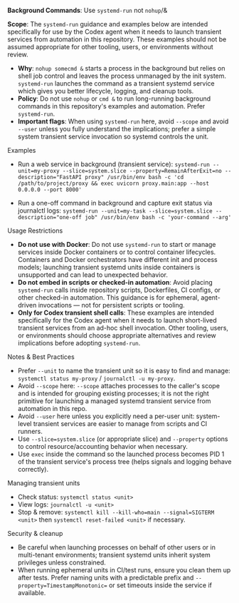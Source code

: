 **Background Commands**: Use `systemd-run` not `nohup`/&

**Scope**: The `systemd-run` guidance and examples below are intended specifically for use by the Codex agent when it needs to launch transient services from automation in this repository. These examples should not be assumed appropriate for other tooling, users, or environments without review.

- **Why**: `nohup somecmd &` starts a process in the background but relies on shell job control and leaves the process unmanaged by the init system. `systemd-run` launches the command as a transient systemd service which gives you better lifecycle, logging, and cleanup tools.
- **Policy**: Do not use `nohup` or `cmd &` to run long-running background commands in this repository's examples and automation. Prefer `systemd-run`.
- **Important flags**: When using `systemd-run` here, avoid `--scope` and avoid `--user` unless you fully understand the implications; prefer a simple system transient service invocation so systemd controls the unit.

Examples

- Run a web service in background (transient service):
  `systemd-run --unit=my-proxy --slice=system.slice --property=RemainAfterExit=no --description="FastAPI proxy" /usr/bin/env bash -c 'cd /path/to/project/proxy && exec uvicorn proxy.main:app --host 0.0.0.0 --port 8000'`

- Run a one-off command in background and capture exit status via journalctl logs:
  `systemd-run --unit=my-task --slice=system.slice --description="one-off job" /usr/bin/env bash -c 'your-command --arg'`

Usage Restrictions

- **Do not use with Docker**: Do not use `systemd-run` to start or manage services inside Docker containers or to control container lifecycles. Containers and Docker orchestrators have different init and process models; launching transient systemd units inside containers is unsupported and can lead to unexpected behavior.
- **Do not embed in scripts or checked-in automation**: Avoid placing `systemd-run` calls inside repository scripts, Dockerfiles, CI configs, or other checked-in automation. This guidance is for ephemeral, agent-driven invocations — not for persistent scripts or tooling.
- **Only for Codex transient shell calls**: These examples are intended specifically for the Codex agent when it needs to launch short-lived transient services from an ad-hoc shell invocation. Other tooling, users, or environments should choose appropriate alternatives and review implications before adopting `systemd-run`.

Notes & Best Practices

- Prefer `--unit` to name the transient unit so it is easy to find and manage: `systemctl status my-proxy` / `journalctl -u my-proxy`.
- Avoid `--scope` here: `--scope` attaches processes to the caller's scope and is intended for grouping existing processes; it is not the right primitive for launching a managed systemd transient service from automation in this repo.
- Avoid `--user` here unless you explicitly need a per-user unit: system-level transient services are easier to manage from scripts and CI runners.
- Use `--slice=system.slice` (or appropriate slice) and `--property` options to control resource/accounting behavior when necessary.
- Use `exec` inside the command so the launched process becomes PID 1 of the transient service's process tree (helps signals and logging behave correctly).

Managing transient units

- Check status: `systemctl status <unit>`
- View logs: `journalctl -u <unit>`
- Stop & remove: `systemctl kill --kill-who=main --signal=SIGTERM <unit>` then `systemctl reset-failed <unit>` if necessary.

Security & cleanup

- Be careful when launching processes on behalf of other users or in multi-tenant environments; transient systemd units inherit system privileges unless constrained.
- When running ephemeral units in CI/test runs, ensure you clean them up after tests. Prefer naming units with a predictable prefix and `--property=TimestampMonotonic=` or set timeouts inside the service if available.

